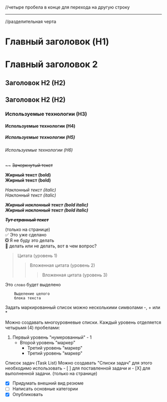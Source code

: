 //четыре пробела в конце для перехода на другую строку

____ 
//разделительная черта
# Главный заголовок (H1)
Главный заголовок 2
==================

## Заголовок H2 (H2)
Заголовок H2 (H2)
-----------------

### Используемые технологии (H3)
#### Используемые технологии (H4)
##### Используемые технологии (H5)
###### Используемые технологии (H6)
~~
~~Зачеркнутый текст~~

**Жирный текст (bold)**    
__Жирный текст (bold)__

*Наклонный текст (italic)*    
_Наклонный текст (italic)_

***Жирный наклонный текст (bold italic)***    
___Жирный наклонный текст (bold italic)___

~~*__Тут странный текст__*~~

(только на странице)    
:white_check_mark: Это уже сделано    
:negative_squared_cross_mark: Я не буду это делать    
:black_square_button: делать или не делать, вот в чем вопрос?    

> Цитата (уровень 1)    
> > Вложенная цитата (уровень 2)    
> > > Вложенная цитата (уровень 3)

Это `слово` будет выделено

```
    Выделение целого
    блока текста
```

Задать маркированный список можно несколькими символами -, + или *

Можно создавать многоуровневые списки. Каждый уровень отделяется четырьмя (4) пробелами:

1. Первый уровень "нумерованный" - 1
    * Второй уровень "маркер"
        + Третий уровень "маркер"
        - Третий уровень "маркер"

Список задач
(Task List) Можно создавать "Списки задач" для этого необходимо использовать - [ ] для поставленной задачи и - [X] для выполненной задачи. (только на странице)

- [X] Придумать внешний вид резюме
- [ ] Написать основные категории
- [X] Опубликовать